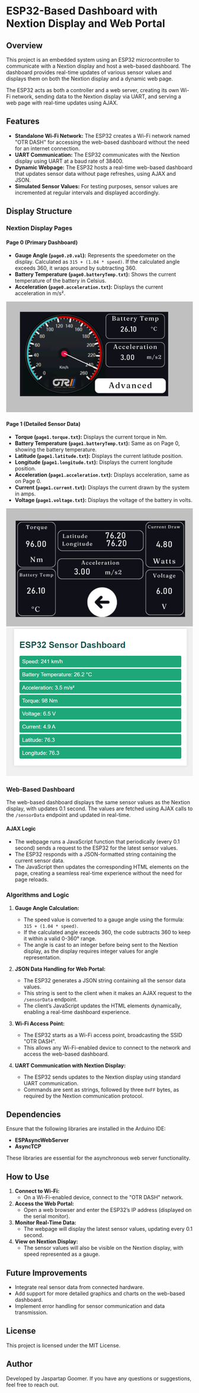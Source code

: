 # ESP32-Based Dashboard with Nextion Display and Web Portal

## Overview
This project is an embedded system using an ESP32 microcontroller to communicate with a Nextion display and host a web-based dashboard. The dashboard provides real-time updates of various sensor values and displays them on both the Nextion display and a dynamic web page. 

The ESP32 acts as both a controller and a web server, creating its own Wi-Fi network, sending data to the Nextion display via UART, and serving a web page with real-time updates using AJAX.

## Features
- **Standalone Wi-Fi Network:** The ESP32 creates a Wi-Fi network named "OTR DASH" for accessing the web-based dashboard without the need for an internet connection.
- **UART Communication:** The ESP32 communicates with the Nextion display using UART at a baud rate of 38400.
- **Dynamic Webpage:** The ESP32 hosts a real-time web-based dashboard that updates sensor data without page refreshes, using AJAX and JSON.
- **Simulated Sensor Values:** For testing purposes, sensor values are incremented at regular intervals and displayed accordingly.

## Display Structure

### Nextion Display Pages
#### Page 0 (Primary Dashboard)
- **Gauge Angle (`page0.z0.val`):** Represents the speedometer on the display. Calculated as `315 + (1.04 * speed)`. If the calculated angle exceeds 360, it wraps around by subtracting 360.
- **Battery Temperature (`page0.batteryTemp.txt`):** Shows the current temperature of the battery in Celsius.
- **Acceleration (`page0.acceleration.txt`):** Displays the current acceleration in m/s².

![Page 0](page1.png)

#### Page 1 (Detailed Sensor Data)
- **Torque (`page1.torque.txt`):** Displays the current torque in Nm.
- **Battery Temperature (`page1.batteryTemp.txt`):** Same as on Page 0, showing the battery temperature.
- **Latitude (`page1.latitude.txt`):** Displays the current latitude position.
- **Longitude (`page1.longitude.txt`):** Displays the current longitude position.
- **Acceleration (`page1.acceleration.txt`):** Displays acceleration, same as on Page 0.
- **Current (`page1.current.txt`):** Displays the current drawn by the system in amps.
- **Voltage (`page1.voltage.txt`):** Displays the voltage of the battery in volts.

![Page 1](page2.png)
![Web Portal](page3.png)
### Web-Based Dashboard
The web-based dashboard displays the same sensor values as the Nextion display, with updates 0.1 second. The values are fetched using AJAX calls to the `/sensorData` endpoint and updated in real-time.

#### AJAX Logic
- The webpage runs a JavaScript function that periodically (every 0.1 second) sends a request to the ESP32 for the latest sensor values.
- The ESP32 responds with a JSON-formatted string containing the current sensor data.
- The JavaScript then updates the corresponding HTML elements on the page, creating a seamless real-time experience without the need for page reloads.

### Algorithms and Logic
1. **Gauge Angle Calculation:**
   - The speed value is converted to a gauge angle using the formula: `315 + (1.04 * speed)`.
   - If the calculated angle exceeds 360, the code subtracts 360 to keep it within a valid 0-360° range.
   - The angle is cast to an integer before being sent to the Nextion display, as the display requires integer values for angle representation.

2. **JSON Data Handling for Web Portal:**
   - The ESP32 generates a JSON string containing all the sensor data values.
   - This string is sent to the client when it makes an AJAX request to the `/sensorData` endpoint.
   - The client’s JavaScript updates the HTML elements dynamically, enabling a real-time dashboard experience.

3. **Wi-Fi Access Point:**
   - The ESP32 starts as a Wi-Fi access point, broadcasting the SSID "OTR DASH".
   - This allows any Wi-Fi-enabled device to connect to the network and access the web-based dashboard.

4. **UART Communication with Nextion Display:**
   - The ESP32 sends updates to the Nextion display using standard UART communication.
   - Commands are sent as strings, followed by three `0xFF` bytes, as required by the Nextion communication protocol.

## Dependencies
Ensure that the following libraries are installed in the Arduino IDE:
- **ESPAsyncWebServer**
- **AsyncTCP**

These libraries are essential for the asynchronous web server functionality.

## How to Use
1. **Connect to Wi-Fi:**
   - On a Wi-Fi-enabled device, connect to the "OTR DASH" network.
2. **Access the Web Portal:**
   - Open a web browser and enter the ESP32’s IP address (displayed on the serial monitor).
3. **Monitor Real-Time Data:**
   - The webpage will display the latest sensor values, updating every 0.1 second.
4. **View on Nextion Display:**
   - The sensor values will also be visible on the Nextion display, with speed represented as a gauge.

## Future Improvements
- Integrate real sensor data from connected hardware.
- Add support for more detailed graphics and charts on the web-based dashboard.
- Implement error handling for sensor communication and data transmission.

## License
This project is licensed under the MIT License.

## Author
Developed by Jaspartap Goomer. If you have any questions or suggestions, feel free to reach out.

